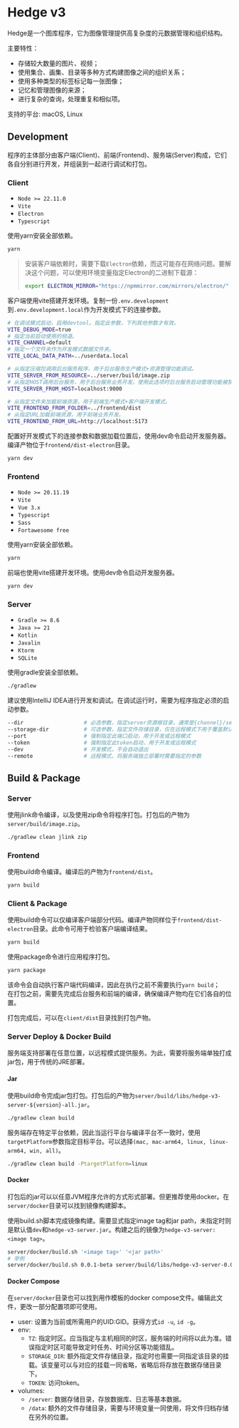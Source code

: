 # Hedge v3

Hedge是一个图库程序，它为图像管理提供高复杂度的元数据管理和组织结构。

主要特性：
* 存储较大数量的图片、视频；
* 使用集合、画集、目录等多种方式构建图像之间的组织关系；
* 使用多种类型的标签标记每一张图像；
* 记忆和管理图像的来源；
* 进行复杂的查询，处理重复和相似项。

支持的平台: macOS, Linux

## Development

程序的主体部分由客户端(Client)、前端(Frontend)、服务端(Server)构成，它们各自分别进行开发，并组装到一起进行调试和打包。

### Client

* `Node >= 22.11.0`
* `Vite`
* `Electron`
* `Typescript`

使用yarn安装全部依赖。
```sh
yarn
```

> 安装客户端依赖时，需要下载`Electron`依赖，而这可能存在网络问题。要解决这个问题，可以使用环境变量指定Electron的二进制下载源：
> ```sh
> export ELECTRON_MIRROR="https://npmmirror.com/mirrors/electron/"
> ```

客户端使用vite搭建开发环境。复制一份`.env.development`到`.env.development.local`作为开发模式下的连接参数。
```sh
# 在调试模式启动，启用devtool。指定此参数，下列其他参数才有效。
VITE_DEBUG_MODE=true
# 指定当前启动使用的频道。
VITE_CHANNEL=default
# 指定一个文件夹作为开发模式数据文件夹。
VITE_LOCAL_DATA_PATH=../userdata.local

# 从指定压缩包调用后台服务程序，用于后台服务生产模式+资源管理功能调试。
VITE_SERVER_FROM_RESOURCE=../server/build/image.zip
# 从指定HOST调用后台服务，用于后台服务业务开发。使用此选项时后台服务启动管理功能被禁用。
VITE_SERVER_FROM_HOST=localhost:9000

# 从指定文件夹加载前端资源，用于前端生产模式+客户端开发模式。
VITE_FRONTEND_FROM_FOLDER=../frontend/dist
# 从指定URL加载前端资源，用于前端业务开发。
VITE_FRONTEND_FROM_URL=http://localhost:5173
```
配置好开发模式下的连接参数和数据加载位置后，使用dev命令启动开发服务器。编译产物位于`frontend/dist-electron`目录。
```sh
yarn dev
```

### Frontend

* `Node >= 20.11.19`
* `Vite`
* `Vue 3.x`
* `Typescript`
* `Sass`
* `Fortawesome free`

使用yarn安装全部依赖。
```sh
yarn
```

前端也使用vite搭建开发环境。使用dev命令启动开发服务器。
```sh
yarn dev
```

### Server

* `Gradle >= 8.6`
* `Java >= 21`
* `Kotlin`
* `Javalin`
* `Ktorm`
* `SQLite`

使用gradle安装全部依赖。
```sh
./gradlew
```

建议使用IntelliJ IDEA进行开发和调试。在调试运行时，需要为程序指定必须的启动参数。
```sh
--dir                   # 必选参数，指定server资源根目录，通常是{channel}/server目录
--storage-dir           # 可选参数，指定文件存储目录，仅在远程模式下用于覆盖默认存储位置使用
--port                  # 强制指定此端口启动，用于开发或远程模式
--token                 # 强制指定此token启动，用于开发或远程模式
--dev                   # 开发模式，不会自动退出
--remote                # 远程模式，将服务端独立部署时需要指定的参数
```

## Build & Package

### Server

使用jlink命令编译，以及使用zip命令将程序打包。打包后的产物为`server/build/image.zip`。
```sh
./gradlew clean jlink zip
```

### Frontend

使用build命令编译。编译后的产物为`frontend/dist`。
```sh
yarn build
```

### Client & Package

使用build命令可以仅编译客户端部分代码。编译产物同样位于`frontend/dist-electron`目录。此命令可用于检验客户端编译结果。
```sh
yarn build
```

使用package命令进行应用程序打包。
```sh
yarn package
```
该命令会自动执行客户端代码编译，因此在执行之前不需要执行`yarn build`；  
在打包之前，需要先完成后台服务和前端的编译，确保编译产物均在它们各自的位置。

打包完成后，可以在`client/dist`目录找到打包产物。

### Server Deploy & Docker Build

服务端支持部署在任意位置，以远程模式提供服务。为此，需要将服务端单独打成jar包，用于传统的JRE部署。

#### Jar

使用build命令完成jar包打包。打包后的产物为`server/build/libs/hedge-v3-server-${version}-all.jar`。
```sh
./gradlew clean build
```
服务端存在特定平台依赖，因此当运行平台与编译平台不一致时，使用`targetPlatform`参数指定目标平台。可以选择`(mac, mac-arm64, linux, linux-arm64, win, all)`。
```sh
./gradlew clean build -PtargetPlatform=linux
```

#### Docker

打包后的jar可以以任意JVM程序允许的方式形式部署。但更推荐使用docker。在`server/docker`目录可以找到镜像构建脚本。

使用build.sh脚本完成镜像构建。需要显式指定image tag和jar path，未指定时则是默认值`dev`和`hedge-v3-server.jar`。构建之后的镜像为`hedge-v3-server:<image tag>`。
```sh
server/docker/build.sh '<image tag>' '<jar path>'
# 举例
server/docker/build.sh 0.0.1-beta server/build/libs/hedge-v3-server-0.0.1-beta-all.jar
```

#### Docker Compose

在`server/docker`目录也可以找到用作模板的docker compose文件。编辑此文件，更改一部分配置项即可使用。
* user: 设置为当前或所需用户的UID:GID。获得方式`id -u`, `id -g`。
* env:
    - `TZ`: 指定时区。应当指定与主机相同的时区，服务端的时间将以此为准。错误指定时区可能导致定时任务、时间分区等功能错乱。
    - `STORAGE_DIR`: 额外指定文件存储目录，指定时也需要一同指定该目录的挂载。该变量可以与对应的挂载一同省略，省略后将存放在数据存储目录下。
    - `TOKEN`: 访问token。
* volumes:
    - `/server`: 数据存储目录，存放数据库、日志等基本数据。
    - `/data`: 额外的文件存储目录，需要与环境变量一同使用，将文件归档存储在另外的位置。
